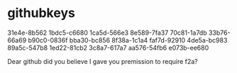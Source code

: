 # githubkeys

31e4e-8b562
1bdc5-c6680
1ca5d-566e3
8e589-7fa37
70c81-1a7db
33b76-66a69
b90c0-0836f
bba30-bc856
8f38a-1c1a4
faf7d-92910
4de5a-bc983
89a5c-547b8
1ed22-81cb2
3c8a7-617a7
aa576-54fb6
e073b-ee680

Dear github did you believe I gave you premission to require f2a?
